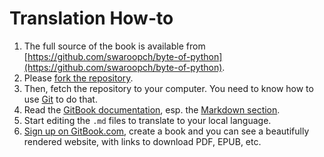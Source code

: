 # Translation How-to

1. The full source of the book is available from [https://github.com/swaroopch/byte-of-python](https://github.com/swaroopch/byte-of-python).
2. Please [fork the repository](https://help.github.com/articles/fork-a-repo).
3. Then, fetch the repository to your computer. You need to know how to use [Git](http://www.git-scm.com) to do that.
4. Read the [GitBook documentation](https://help.gitbook.com), esp. the [Markdown section](https://help.gitbook.com/format/markdown.html).
5. Start editing the `.md` files to translate to your local language.
6. [Sign up on GitBook.com](https://www.gitbook.com), create a book and you can see a beautifully rendered website, with links to download PDF, EPUB, etc.
